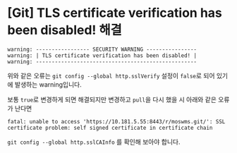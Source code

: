# [Git] <warning>  TLS certificate verification has been disabled! 해결



```
warning: ----------------- SECURITY WARNING ----------------
warning: | TLS certificate verification has been disabled! |
warning: ---------------------------------------------------
```

위와 같은 오류는 `git config --global http.sslVerify` 설정이  `false`로 되어 있기에 발생하는 warning입니다. 



보통 `true`로 변경하게 되면 해결되지만 변경하고 `pull`을 다시 했을 시 아래와 같은 오류가 난다면 



```
fatal: unable to access 'https://10.181.5.55:8443/r/moswms.git/': SSL certificate problem: self signed certificate in certificate chain
```

`git config --global http.sslCAInfo` 를 확인해 보아야 합니다.